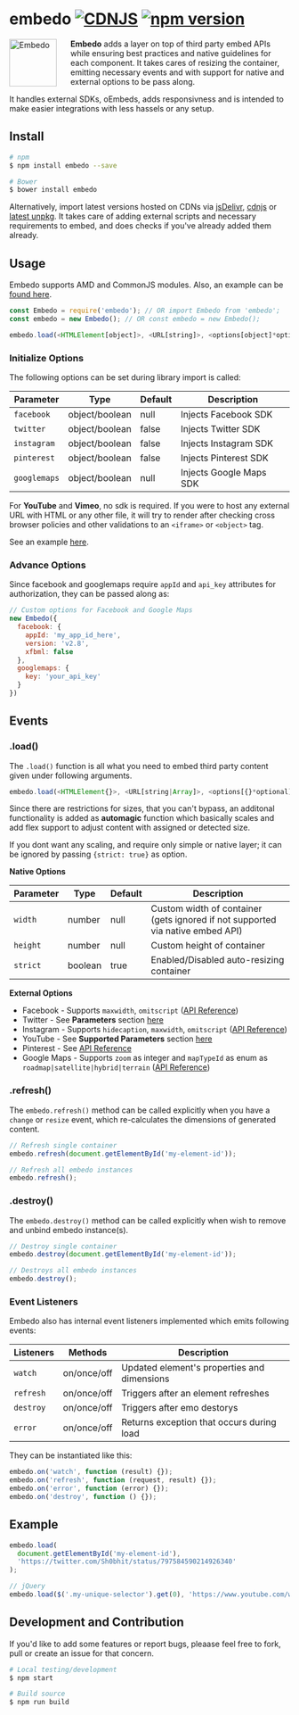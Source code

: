 embedo [![CDNJS](https://img.shields.io/cdnjs/v/embedo.svg)](https://cdnjs.com/libraries/embedo) [![npm version](https://badge.fury.io/js/embedo.svg)](https://badge.fury.io/js/embedo)
=============

<img align="left" height="85"
     title="Embedo"
     src="https://cdn01.onzu.com/2017/3/5/14/embedo.png" style="margin-right: 25px;">

**Embedo** adds a layer on top of third party embed APIs while ensuring best practices and native guidelines for each component. It takes cares of resizing the container, emitting necessary events and with support for native and external options to be pass along.

It handles external SDKs, oEmbeds, adds responsivness and is intended to make easier integrations with less hassels or any setup.

## Install

```sh
# npm
$ npm install embedo --save

# Bower
$ bower install embedo
```

Alternatively, import latest versions hosted on CDNs via [jsDelivr](https://cdn.jsdelivr.net/gh/shobhitsharma/embedo/embedo.min.js), [cdnjs](https://cdnjs.com/libraries/embedo) or [latest unpkg](https://unpkg.com/embedo). It takes care of adding external scripts and necessary requirements to embed, and does checks if you've already added them already.

## Usage

Embedo supports AMD and CommonJS modules. Also, an example can be [found here](https://github.com/shobhitsharma/embedo/tree/master/docs/example).

```js
const Embedo = require('embedo'); // OR import Embedo from 'embedo';
const embedo = new Embedo(); // OR const embedo = new Embedo();

embedo.load(<HTMLElement[object]>, <URL[string]>, <options[object]*optional>);
```

### Initialize Options

The following options can be set during library import is called:

| Parameter       | Type     | Default    | Description                                    |
| -------------   |----------|------------|------------------------------------------------|
| `facebook`      | object/boolean   | null       | Injects Facebook SDK                           |
| `twitter`       | object/boolean  | false       | Injects Twitter SDK                            |
| `instagram`     | object/boolean  | false       | Injects Instagram SDK                          |
| `pinterest`     | object/boolean  | false      | Injects Pinterest SDK                          |
| `googlemaps`    | object/boolean   | null       | Injects Google Maps SDK                        |

For **YouTube** and **Vimeo**, no sdk is required. If you were to host any external URL with HTML or any other file, it will try to render after checking cross browser policies and other validations to an `<iframe>` or `<object>` tag.

See an example [here](https://github.com/shobhitsharma/embedo/tree/master/docs/js/main.js).

### Advance Options

Since facebook and googlemaps require `appId` and `api_key` attributes for authorization, they can be passed along as:

```js
// Custom options for Facebook and Google Maps
new Embedo({
  facebook: {
    appId: 'my_app_id_here',
    version: 'v2.8',
    xfbml: false
  },
  googlemaps: {
    key: 'your_api_key'
  }
})
```

## Events

### .load()

The `.load()` function is all what you need to embed third party content given under following arguments. 

```js
embedo.load(<HTMLElement{}>, <URL[string|Array]>, <options[{}*optional]>)
```

Since there are restrictions for sizes, that you can't bypass, an additonal functionality is added as **automagic** function which basically scales and add flex support to adjust content with assigned or detected size. 

If you dont want any scaling, and require only simple or native layer; it can be ignored by passing `{strict: true}` as option.

**Native Options**

| Parameter       | Type     | Default    | Description                                    |
| -------------   |----------|------------|------------------------------------------------|
| `width`      | number   | null      | Custom width of container (gets ignored if not supported via native embed API)    |
| `height`       | number   | null      | Custom height of container                       |
| `strict`     | boolean  | true      | Enabled/Disabled auto-resizing container                |

**External Options**

* Facebook - Supports `maxwidth`, `omitscript` ([API Reference](https://developers.facebook.com/docs/plugins/oembed-endpoints))
* Twitter - See **Parameters** section [here](https://dev.twitter.com/rest/reference/get/statuses/oembed)
* Instagram - Supports `hidecaption`, `maxwidth`, `omitscript` ([API Reference](https://www.instagram.com/developer/embedding/))
* YouTube - See **Supported Parameters** section [here](https://developers.google.com/youtube/player_parameters)
* Pinterest - See [API Reference](https://developers.pinterest.com/tools/widget-builder/)
* Google Maps - Supports `zoom` as integer and `mapTypeId` as enum as `roadmap|satellite|hybrid|terrain` ([API Reference](https://developers.google.com/maps/documentation/javascript/reference))

### .refresh()

The `embedo.refresh()` method can be called explicitly when you have a `change` or `resize` event, which re-calculates the dimensions of generated content.

```js
// Refresh single container
embedo.refresh(document.getElementById('my-element-id'));

// Refresh all embedo instances
embedo.refresh();
```

### .destroy()

The `embedo.destroy()` method can be called explicitly when wish to remove and unbind embedo instance(s).

```js
// Destroy single container
embedo.destroy(document.getElementById('my-element-id'));

// Destroys all embedo instances
embedo.destroy();
```

### Event Listeners

Embedo also has internal event listeners implemented which emits following events:

| Listeners   | Methods  |  Description                                |
| ------------|----------|---------------------------------------------|
| `watch`     | on/once/off   |  Updated element's properties and dimensions|
| `refresh`   | on/once/off   |  Triggers after an element refreshes      |
| `destroy`   | on/once/off   |  Triggers after emo destorys              |
| `error`     | on/once/off   |  Returns exception that occurs during load|

They can be instantiated like this:

```js
embedo.on('watch', function (result) {});
embedo.on('refresh', function (request, result) {});
embedo.on('error', function (error) {});
embedo.on('destroy', function () {});
```

## Example

```js
embedo.load(
  document.getElementById('my-element-id'),
  'https://twitter.com/Sh0bhit/status/797584590214926340'
);

// jQuery
embedo.load($('.my-unique-selector').get(0), 'https://www.youtube.com/watch?v=Q6gYFO4iGlk');
```

## Development and Contribution

If you'd like to add some features or report bugs, pleaase feel free to fork, pull or create an issue for that concern.

```bash
# Local testing/development
$ npm start

# Build source
$ npm run build
```
